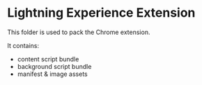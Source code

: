 # Lightning Experience Extension
This folder is used to pack the Chrome extension.

It contains:
* content script bundle
* background script bundle
* manifest & image assets
